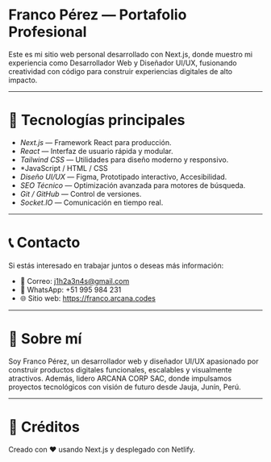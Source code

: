 
# Franco Pérez — Portafolio Profesional

Este es mi sitio web personal desarrollado con Next.js, donde muestro mi experiencia como Desarrollador Web y Diseñador UI/UX, fusionando creatividad con código para construir experiencias digitales de alto impacto.

---

# 🚀 Tecnologías principales

- *Next.js* — Framework React para producción.
- *React* — Interfaz de usuario rápida y modular.
- *Tailwind CSS* — Utilidades para diseño moderno y responsivo.
- *JavaScript / HTML / CSS
- *Diseño UI/UX* — Figma, Prototipado interactivo, Accesibilidad.
- *SEO Técnico* — Optimización avanzada para motores de búsqueda.
- *Git / GitHub* — Control de versiones.
- *Socket.IO* — Comunicación en tiempo real.

---

# 📞 Contacto

Si estás interesado en trabajar juntos o deseas más información:

- 📧 Correo: j1h2a3n4s@gmail.com
- 📱 WhatsApp: +51 995 984 231
- 🌐 Sitio web: https://franco.arcana.codes

---

# 📌 Sobre mí

Soy Franco Pérez, un desarrollador web y diseñador UI/UX apasionado por construir productos digitales funcionales, escalables y visualmente atractivos. Además, lidero ARCANA CORP SAC, donde impulsamos proyectos tecnológicos con visión de futuro desde Jauja, Junín, Perú.

---

# 📎 Créditos

Creado con ❤️ usando Next.js y desplegado con Netlify.